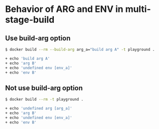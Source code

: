 # Behavior of ARG and ENV in multi-stage-build

## Use build-arg option

```bash
$ docker build --rm --build-arg arg_a="build arg A" -t playground .

+ echo 'build arg A'
+ echo 'arg B'
+ echo 'undefined env [env_a]'
+ echo 'env B'
```

## Not use build-arg option

```bash
$ docker build --rm -t playground .

+ echo 'undefined arg [arg_a]'
+ echo 'arg B'
+ echo 'undefined env [env_a]'
+ echo 'env B'
```
